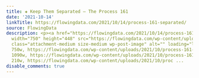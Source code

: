 ```yaml
---
title: ✚ Keep Them Separated – The Process 161
date: '2021-10-14'
linkTitle: https://flowingdata.com/2021/10/14/process-161-separated/
source: FlowingData
description: <p><a href="https://flowingdata.com/2021/10/14/process-161-separated/"><img
  width="750" height="448" src="https://flowingdata.com/wp-content/uploads/2021/10/process-161-featured-750x448.png"
  class="attachment-medium size-medium wp-post-image" alt="" loading="lazy" srcset="https://flowingdata.com/wp-content/uploads/2021/10/process-161-featured-750x448.png
  750w, https://flowingdata.com/wp-content/uploads/2021/10/process-161-featured-1090x651.png
  1090w, https://flowingdata.com/wp-content/uploads/2021/10/process-161-featured-210x125.png
  210w, https://flowingdata.com/wp-content/uploads/2021/10/proc ...
disable_comments: true
---
```

<p><a href="https://flowingdata.com/2021/10/14/process-161-separated/"><img width="750" height="448" src="https://flowingdata.com/wp-content/uploads/2021/10/process-161-featured-750x448.png" class="attachment-medium size-medium wp-post-image" alt="" loading="lazy" srcset="https://flowingdata.com/wp-content/uploads/2021/10/process-161-featured-750x448.png 750w, https://flowingdata.com/wp-content/uploads/2021/10/process-161-featured-1090x651.png 1090w, https://flowingdata.com/wp-content/uploads/2021/10/process-161-featured-210x125.png 210w, https://flowingdata.com/wp-content/uploads/2021/10/proc ...